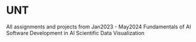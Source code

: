 # UNT
All assignments and projects from Jan2023 - May2024
Fundamentals of AI
Software Development in AI
Scientific Data Visualization

